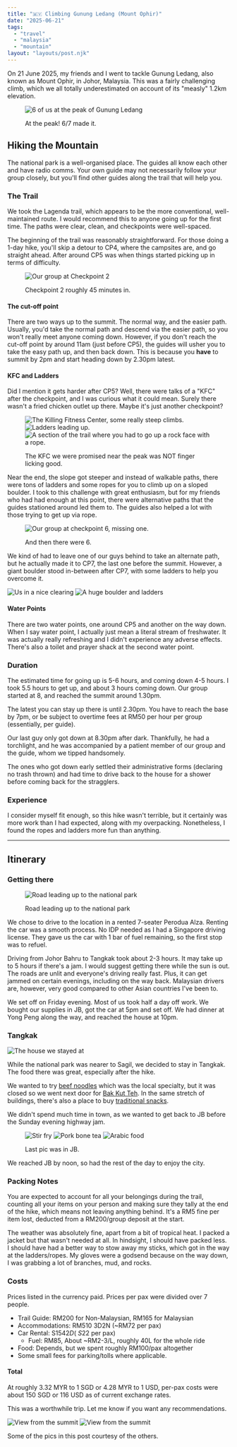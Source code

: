 ```yaml
---
title: "🇲🇾 Climbing Gunung Ledang (Mount Ophir)"
date: "2025-06-21"
tags:
  - "travel"
  - "malaysia"
  - "mountain"
layout: "layouts/post.njk"
---
```


On 21 June 2025, my friends and I went to tackle Gunung Ledang,
also known as Mount Ophir, in Johor, Malaysia.
This was a fairly challenging climb, which we all totally underestimated
on account of its "measly" 1.2km elevation.

<figure>

![6 of us at the peak of Gunung Ledang](./peak.jpg)

<figcaption>At the peak! 6/7 made it.</figcaption>
</figure>

## Hiking the Mountain

The national park is a well-organised place. The guides all know each other and have radio comms.
Your own guide may not necessarily follow your group closely, but you'll find other guides
along the trail that will help you.

### The Trail 

We took the Lagenda trail, which appears to be the more conventional, well-maintained route.
I would recommend this to anyone going up for the first time. The paths were clear, clean,
and checkpoints were well-spaced.

The beginning of the trail was reasonably straightforward. For those doing a 1-day hike,
you'll skip a detour to CP4, where the campsites are, and go straight ahead.
After around CP5 was when things started picking up in terms of difficulty.

<figure>

![Our group at Checkpoint 2](./cp2.jpg)

<figcaption>Checkpoint 2 roughly 45 minutes in.</figcaption>
</figure>

#### The cut-off point

There are two ways up to the summit. The normal way, and the easier path. Usually,
you'd take the normal path and descend via the easier path, so you won't really meet anyone coming down.
However, if you don't reach the cut-off point by around 11am (just before CP5),
the guides will usher you to take the easy path up, and then back down.
This is because you **have** to summit by 2pm and start heading down by 2.30pm latest.

#### KFC and Ladders
Did I mention it gets harder after CP5?
Well, there were talks of a "KFC" after the checkpoint, and I was curious what it could mean.
Surely there wasn't a fried chicken outlet up there. Maybe it's just another checkpoint?

<figure>

![The Killing Fitness Center, some really steep climbs.](./kfc1.jpg)
![Ladders leading up.](./kfc2.jpg)
![A section of the trail where you had to go up a rock face with a rope.](./kfc3.jpg)

<figcaption>The KFC we were promised near the peak was NOT finger licking good.
</figcaption>
</figure>

Near the end, the slope got steeper and instead of walkable paths,
there were tons of ladders and some ropes for you to climb up on a sloped boulder.
I took to this challenge with great enthusiasm, but for my friends who had had enough
at this point, there were alternative paths that the guides stationed around led them to.
The guides also helped a lot with those trying to get up via rope. 

<figure>

![Our group at checkpoint 6, missing one.](./cp6.jpg)

<figcaption>And then there were 6.</figcaption>
</figure>

We kind of had to leave one of our guys behind to take an alternate path, 
but he actually made it to CP7, the last one before the summit. However,
a giant boulder stood in-between after CP7, with some ladders to help you overcome it.

![Us in a nice clearing](./beforepeak1.jpg)
![A huge boulder and ladders](./beforepeak2.jpg)

#### Water Points

There are two water points, one around CP5 and another on the way down.
When I say water point, I actually just mean a literal stream of freshwater.
It was actually really refreshing and I didn't experience any adverse effects.
There's also a toilet and prayer shack at the second water point.

### Duration
The estimated time for going up is 5-6 hours, and
coming down 4-5 hours. I took 5.5 hours to get up,
and about 3 hours coming down. Our group started at 8,
and reached the summit around 1.30pm. 

The latest you can stay up there is until 2.30pm. You have to reach the base
by 7pm, or be subject to overtime fees at RM50 per hour per group (essentially, per guide).

Our last guy only got down at 8.30pm after dark. Thankfully, he had a torchlight, and he was
accompanied by a patient member of our group and the guide, whom we tipped handsomely.

The ones who got down early settled their administrative forms (declaring no trash thrown)
and had time to drive back to the house for a shower before coming back for the stragglers.

### Experience
I consider myself fit enough, so this hike wasn't terrible, but it certainly was more work
than I had expected, along with my overpacking.
Nonetheless, I found the ropes and ladders more fun than anything.

---
## Itinerary

### Getting there

<figure>

![Road leading up to the national park](./driveup.jpg)

<figcaption>Road leading up to the national park</figcaption>
</figure>

We chose to drive to the location in a rented 7-seater Perodua Alza.
Renting the car was a smooth process. No IDP needed as I had a Singapore driving license.
They gave us the car with 1 bar of fuel remaining, so the first stop was to refuel.

Driving from Johor Bahru to Tangkak took about 2-3 hours.
It may take up to 5 hours if there's a jam. 
I would suggest getting there while the sun is out. The roads are unlit
and everyone's driving really fast. Plus, it can get jammed on certain evenings,
including on the way back. Malaysian drivers are, however, very good compared
to other Asian countries I've been to.

We set off on Friday evening. Most of us took half a day off work.
We bought our supplies in JB, got the car at 5pm and set off.
We had dinner at Yong Peng along the way, and reached the house at 10pm.

### Tangkak

![The house we stayed at](./house.jpg)

While the national park was nearer to Sagil, we decided to stay in Tangkak.
The food there was great, especially after the hike.

We wanted to try [beef noodles](https://maps.app.goo.gl/YkbVTK69zkdfzVMJ8) which was the local specialty,
but it was closed so we went next door for [Bak Kut Teh](https://maps.app.goo.gl/EkBwvs1vH6VCYDsw7).
In the same stretch of buildings, there's also a place to buy [traditional snacks](https://maps.app.goo.gl/kg3uYbk28mCtB63G8).

We didn't spend much time in town, as we wanted to get back to JB before the Sunday evening highway jam.

<figure>

![Stir fry](./food1.jpg)
![Pork bone tea](./food2.jpg)
![Arabic food](./food3.jpg)

<figcaption>Last pic was in JB.</figcaption>
</figure>

We reached JB by noon, so had the rest of the day to enjoy the city.

### Packing Notes

You are expected to account for all your belongings during the trail,
counting all your items on your person and making sure they tally at the end of the hike,
which means not leaving anything behind. It's a RM5 fine per item lost, deducted from a RM200/group
deposit at the start.

The weather was absolutely fine, apart from a bit of tropical heat.
I packed a jacket but that wasn't needed at all. In hindsight,
I should have packed less. I should have had a better way to stow away my sticks, which got in the way
at the ladders/ropes. My gloves were a godsend because on the way down, I was grabbing a lot of branches,
mud, and rocks.

### Costs

Prices listed in the currency paid. 
Prices per pax were divided over 7 people.

- Trail Guide: RM200 for Non-Malaysian, RM165 for Malaysian
- Accommodations: RM510 3D2N (~RM72 per pax)
- Car Rental: S$154 2D (~S$22 per pax)
    - Fuel: RM85, About ~RM2-3/L, roughly 40L for the whole ride
- Food: Depends, but we spent roughly RM100/pax altogether
- Some small fees for parking/tolls where applicable.

#### Total
At roughly 3.32 MYR to 1 SGD or 4.28 MYR to 1 USD,
per-pax costs were about 150 SGD or 116 USD as of current exchange rates.

This was a worthwhile trip. Let me know if you want any recommendations.

![View from the summit](./view.jpg)
![View from the summit](./view2.jpg)

Some of the pics in this post courtesy of the others.
